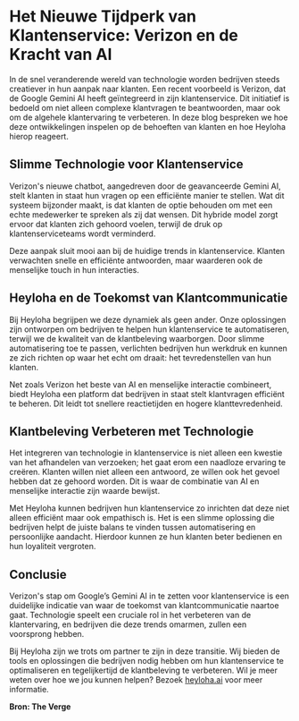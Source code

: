 # Het Nieuwe Tijdperk van Klantenservice: Verizon en de Kracht van AI

In de snel veranderende wereld van technologie worden bedrijven steeds creatiever in hun aanpak naar klanten. Een recent voorbeeld is Verizon, dat de Google Gemini AI heeft geïntegreerd in zijn klantenservice. Dit initiatief is bedoeld om niet alleen complexe klantvragen te beantwoorden, maar ook om de algehele klantervaring te verbeteren. In deze blog bespreken we hoe deze ontwikkelingen inspelen op de behoeften van klanten en hoe Heyloha hierop reageert.

## Slimme Technologie voor Klantenservice

Verizon's nieuwe chatbot, aangedreven door de geavanceerde Gemini AI, stelt klanten in staat hun vragen op een efficiënte manier te stellen. Wat dit systeem bijzonder maakt, is dat klanten de optie behouden om met een echte medewerker te spreken als zij dat wensen. Dit hybride model zorgt ervoor dat klanten zich gehoord voelen, terwijl de druk op klantenserviceteams wordt verminderd.

Deze aanpak sluit mooi aan bij de huidige trends in klantenservice. Klanten verwachten snelle en efficiënte antwoorden, maar waarderen ook de menselijke touch in hun interacties.

## Heyloha en de Toekomst van Klantcommunicatie

Bij Heyloha begrijpen we deze dynamiek als geen ander. Onze oplossingen zijn ontworpen om bedrijven te helpen hun klantenservice te automatiseren, terwijl we de kwaliteit van de klantbeleving waarborgen. Door slimme automatisering toe te passen, verlichten bedrijven hun werkdruk en kunnen ze zich richten op waar het echt om draait: het tevredenstellen van hun klanten.

Net zoals Verizon het beste van AI en menselijke interactie combineert, biedt Heyloha een platform dat bedrijven in staat stelt klantvragen efficiënt te beheren. Dit leidt tot snellere reactietijden en hogere klanttevredenheid.

## Klantbeleving Verbeteren met Technologie

Het integreren van technologie in klantenservice is niet alleen een kwestie van het afhandelen van verzoeken; het gaat erom een naadloze ervaring te creëren. Klanten willen niet alleen een antwoord, ze willen ook het gevoel hebben dat ze gehoord worden. Dit is waar de combinatie van AI en menselijke interactie zijn waarde bewijst.

Met Heyloha kunnen bedrijven hun klantenservice zo inrichten dat deze niet alleen efficiënt maar ook empathisch is. Het is een slimme oplossing die bedrijven helpt de juiste balans te vinden tussen automatisering en persoonlijke aandacht. Hierdoor kunnen ze hun klanten beter bedienen en hun loyaliteit vergroten.

## Conclusie

Verizon's stap om Google’s Gemini AI in te zetten voor klantenservice is een duidelijke indicatie van waar de toekomst van klantcommunicatie naartoe gaat. Technologie speelt een cruciale rol in het verbeteren van de klantervaring, en bedrijven die deze trends omarmen, zullen een voorsprong hebben.

Bij Heyloha zijn we trots om partner te zijn in deze transitie. Wij bieden de tools en oplossingen die bedrijven nodig hebben om hun klantenservice te optimaliseren en tegelijkertijd de klantbeleving te verbeteren. Wil je meer weten over hoe we jou kunnen helpen? Bezoek [heyloha.ai](https://heyloha.ai) voor meer informatie.

**Bron: The Verge**